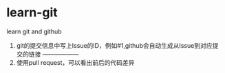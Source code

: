 # learn-git
learn git and github


1. git的提交信息中写上Issue的ID，例如#1,github会自动生成从Issue到对应提交的链接
——————
2. 使用pull request，可以看出前后的代码差异
